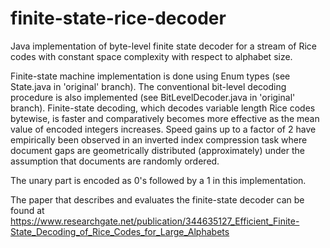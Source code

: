 # finite-state-rice-decoder
Java implementation of byte-level finite state decoder for a stream of Rice codes with constant space complexity with respect to alphabet size.

Finite-state machine implementation is done using Enum types (see State.java in 'original' branch). The conventional bit-level decoding procedure is also implemented (see BitLevelDecoder.java in 'original' branch). Finite-state decoding, which decodes variable length Rice codes bytewise, is faster and comparatively becomes more effective as the mean value of encoded integers increases. Speed gains up to a factor of 2 have empirically been observed in an inverted index compression task where document gaps are geometrically distributed (approximately) under the assumption that documents are randomly ordered.

The unary part is encoded as 0's followed by a 1 in this implementation.

The paper that describes and evaluates the finite-state decoder can be found at https://www.researchgate.net/publication/344635127_Efficient_Finite-State_Decoding_of_Rice_Codes_for_Large_Alphabets
